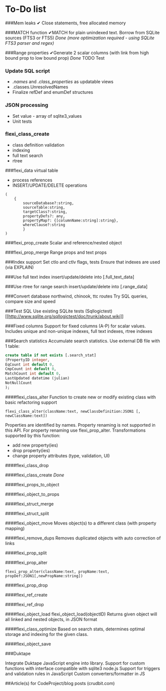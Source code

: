# To-Do list

###Mem leaks
&#10004; Close statements, free allocated memory

###MATCH function 
&#10004;MATCH for plain unindexed text. Borrow from SQLite sources (FTS3 or FTS5)
*Done (more optimization required - using SQLite FTS3 parser and regex)*

###Range properties
&#10004;Generate 2 scalar columns (with link from high bound prop to low bound prop)
*Done* TODO Test

### Update SQL script
* *.names* and *.class_properties* as updatable views
* .classes.UnresolvedNames
* Finalize refDef and enumDef structures

### JSON processing
* Set value - array of sqlite3_values
* Unit tests

### flexi_class_create
* class definition validation
* indexing
* full text search
* rtree

###flexi_data virtual table
* process references
* INSERT/UPDATE/DELETE operations


```
(
    {
        sourceDatabase?:string,
        sourceTable:string,
        targetClass?:string,
        propertyDefs?: any,
        propertyMap?: {[columnName:string]:string},
        whereClause?:string
        }
)
```


###flexi_prop_create
Scalar and reference/nested object

###flexi_prop_merge
Range props and text props

###Index support
Set ctlo and ctlv flags, tests
Ensure that indexes are used (via EXPLAIN)

###Use full text index
insert/update/delete into [.full_text_data]

###Use rtree for range search
insert/update/delete into [.range_data]

###Convert database
northwind, chinook, ttc routes
Try SQL queries, compare size and speed

###Test SQL 
Use existing SQLite tests (Sqllogictest) [[http://www.sqlite.org/sqllogictest/doc/trunk/about.wiki]]

###Fixed columns
Support for fixed columns (A-P) for scalar values. Includes unique and non-unique indexes,
full text indexes, rtree indexes
 
###Search statistics
Accumulate search statistics. Use external DB file with 1 table:
``` sql
create table if not exists [.search_stat] 
(PropertyID integer,
EqCount int default 0,
CmpCount int default 0,
MatchCount int default 0,
LastUpdated datetime (julian)
NotNullCount 
);
```

####flexi_class_alter
Function to create new or modify existing class with basic refactoring support

```
flexi_class_alter(className:text, newClassDefinition:JSON1 [, newClassName:text])
```
Properties are identified by names. Property renaming is not supported in this API.
For property renaming use flexi_prop_alter.
Transformations supported by this function:
- add new property(ies)
- drop property(ies)
- change property attributes (type, validation, UI)

####flexi_class_drop

####flexi_class_create
*Done*

####flexi_props_to_object

####flexi_object_to_props

####flexi_struct_merge

####flexi_struct_split

####flexi_object_move
Moves object(s) to a different class (with property mapping)

####flexi_remove_dups
Removes duplicated objects with auto correction of links
 
####flexi_prop_split
 
####flexi_prop_alter

```
flexi_prop_alter(className:text, propName:text, propDef:JSON1[,newPropName:string])
```

####flexi_prop_drop

####flexi_ref_create

####flexi_ref_drop

####flexi_object_load
flexi_object_load(objectID)
Returns given object will all linked and nested objects, in JSON format

####flexi_class_optimize
Based on search stats, determines optimal storage and indexing for the given class.

####flexi_object_save

###Duktape

Integrate Duktape JavaScript engine into library.
Support for custom functions with interface compatible with sqlite3 node.js
Support for triggers and validation rules in JavaScript
Custom converters/formatter in JS

##Article(s) for CodeProject/blog posts (crudbit.com)

